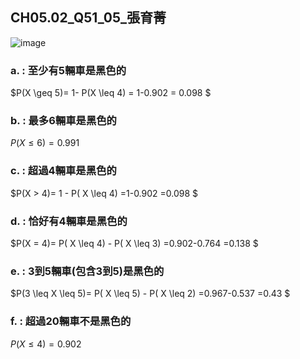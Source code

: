 ## CH05.02_Q51_05_張育菁 
![image](https://github.com/user-attachments/assets/89e27f6e-8c70-49bd-a7e6-f79dcdf2ea13)

### a. : 至少有5輛車是黑色的

$P(X \geq 5)= 1- P(X \leq 4) = 1-0.902 = 0.098 $

### b. : 最多6輛車是黑色的

$P(X \leq 6)= 0.991$

### c. : 超過4輛車是黑色的

$P(X > 4)=  1 - P( X \leq 4) =1-0.902 =0.098 $

### d. : 恰好有4輛車是黑色的

$P(X = 4)=  P( X \leq 4) - P( X \leq 3) =0.902-0.764 =0.138 $

### e. : 3到5輛車(包含3到5)是黑色的

$P(3 \leq X \leq 5)=  P( X \leq 5) - P( X \leq 2) =0.967-0.537 =0.43 $

### f. : 超過20輛車不是黑色的

$P(X \leq 4) = 0.902$
